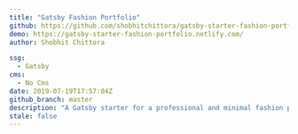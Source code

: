 ```yaml
---
title: "Gatsby Fashion Portfolio"
github: https://github.com/shobhitchittora/gatsby-starter-fashion-portfolio
demo: https://gatsby-starter-fashion-portfolio.netlify.com/
author: Shobhit Chittora

ssg:
  - Gatsby
cms:
  - No Cms
date: 2019-07-19T17:57:04Z
github_branch: master
description: "A Gatsby starter for a professional and minimal fashion portfolio."
stale: false
---
```

